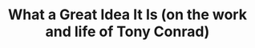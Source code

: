 ---
inv_num: 2017-026
add_credit:
url: 2017-026-what-a-great-idea
title: What a Great Idea It Is (on the work and life of Tony Conrad)
year: '2017'
display_year: '2017'
medium: Essay
dims:
pitch:
ps:
live_url:
youtube:
related_code:
subheading:
download: great-idea-2017-026-pdf-ih.pdf
commission:
layout: things-i-made
---